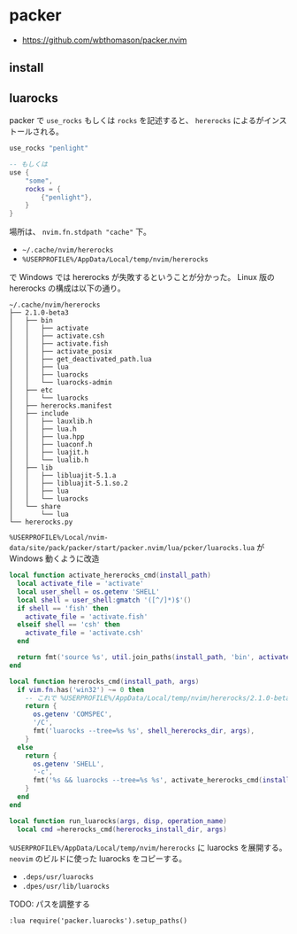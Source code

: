 # packer

* <https://github.com/wbthomason/packer.nvim>

## install

## luarocks

packer で `use_rocks` もしくは `rocks` を記述すると、 `hererocks` によるがインストールされる。

```lua
use_rocks "penlight"

-- もしくは
use { 
	"some",
	rocks = {
		{"penlight"},
	}
}
```

場所は、 `nvim.fn.stdpath "cache"` 下。

* `~/.cache/nvim/hererocks`
* `%USERPROFILE%/AppData/Local/temp/nvim/hererocks`

で Windows では hererocks が失敗するということが分かった。
Linux 版の hererocks の構成は以下の通り。
```
~/.cache/nvim/hererocks
├── 2.1.0-beta3
│   ├── bin
│   │   ├── activate
│   │   ├── activate.csh
│   │   ├── activate.fish
│   │   ├── activate_posix
│   │   ├── get_deactivated_path.lua
│   │   ├── lua
│   │   ├── luarocks
│   │   └── luarocks-admin
│   ├── etc
│   │   └── luarocks
│   ├── hererocks.manifest
│   ├── include
│   │   ├── lauxlib.h
│   │   ├── lua.h
│   │   ├── lua.hpp
│   │   ├── luaconf.h
│   │   ├── luajit.h
│   │   └── lualib.h
│   ├── lib
│   │   ├── libluajit-5.1.a
│   │   ├── libluajit-5.1.so.2
│   │   ├── lua
│   │   └── luarocks
│   └── share
│       └── lua
└── hererocks.py
```

`%USERPROFILE%/Local/nvim-data/site/pack/packer/start/packer.nvim/lua/pcker/luarocks.lua` が Windows 動くように改造

```lua
local function activate_hererocks_cmd(install_path)
  local activate_file = 'activate'
  local user_shell = os.getenv 'SHELL'
  local shell = user_shell:gmatch '([^/]*)$'()
  if shell == 'fish' then
    activate_file = 'activate.fish'
  elseif shell == 'csh' then
    activate_file = 'activate.csh'
  end

  return fmt('source %s', util.join_paths(install_path, 'bin', activate_file))
end

local function hererocks_cmd(install_path, args)
  if vim.fn.has('win32') ~= 0 then
	-- これで %USERPROFILE%/AppData/Local/temp/nvim/hererocks/2.1.0-beta3/luarocks.bat を呼び出す
    return {
      os.getenv 'COMSPEC',
      '/C',
      fmt('luarocks --tree=%s %s', shell_hererocks_dir, args),
    }
  else
    return {
      os.getenv 'SHELL',
      '-c',
      fmt('%s && luarocks --tree=%s %s', activate_hererocks_cmd(install_path), shell_hererocks_dir, args),
    }
  end
end

local function run_luarocks(args, disp, operation_name)
  local cmd =hererocks_cmd(hererocks_install_dir, args)
 ```

`%USERPROFILE%/AppData/Local/temp/nvim/hererocks` に luarocks を展開する。
`neovim` のビルドに使った luarocks をコピーする。

* `.deps/usr/luarocks`
* `.dpes/usr/lib/luarocks`

TODO: パスを調整する

`:lua require('packer.luarocks').setup_paths()`

